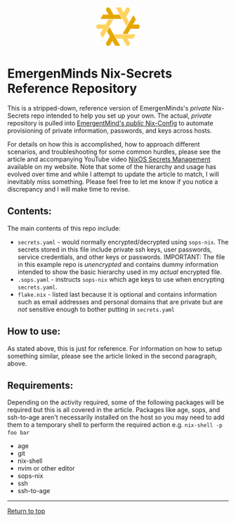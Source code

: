 <div align="center">
<h1>
<img width="100" src="docs/nixos-ascendancy.png" /> <br>
</h1>
</div>

# EmergenMinds Nix-Secrets Reference Repository

This is a stripped-down, reference version of EmergenMinds's _private_ Nix-Secrets repo intended to help you set up your own. The actual, _private_ repository is pulled into [EmergentMind's _public_ Nix-Config](https://github.com/EmergentMind/nix-config) to automate provisioning of private information, passwords, and keys across hosts. 

For details on how this is accomplished, how to approach different scenarios, and troubleshooting for some common hurdles, please see the article and accompanying YouTube video [NixOS Secrets Management](https://unmovedcentre.com/posts/secrets-management/) available on my website. Note that some of the hierarchy and usage has evolved over time and while I attempt to update the article to match, I will inevitably miss something. Please feel free to let me know if you notice a discrepancy and I will make time to revise.

## Contents:
The main contents of this repo include:

- `secrets.yaml` - would normally encrypted/decrypted using `sops-nix`. The secrets stored in this file include private ssh keys, user passwords, service credentials, and other keys or passwords.
  IMPORTANT: The file in this example repo is _unencrypted_ and contains dummy information intended to show the basic hierarchy used in my _actual_ encrypted file.
- `.sops.yaml` - instructs `sops-nix` which age keys to use when encrypting `secrets.yaml`.
- `flake.nix` - listed last because it is optional and contains information such as email addresses and personal domains that are private but are _not_ sensitive enough to bother putting in `secrets.yaml`

## How to use:
As stated above, this is just for reference. For information on how to setup something similar, please see the article linked in the second paragraph, above.

## Requirements:

Depending on the activity required, some of the following packages will be required but this is all covered in the article. Packages like age, sops, and ssh-to-age aren't necessarily installed on the host so you may need to add them to a temporary shell to perform the required action e.g. `nix-shell -p foo bar`

- age
- git
- nix-shell
- nvim or other editor
- sops-nix
- ssh
- ssh-to-age

---

[Return to top](#secrets-management)
